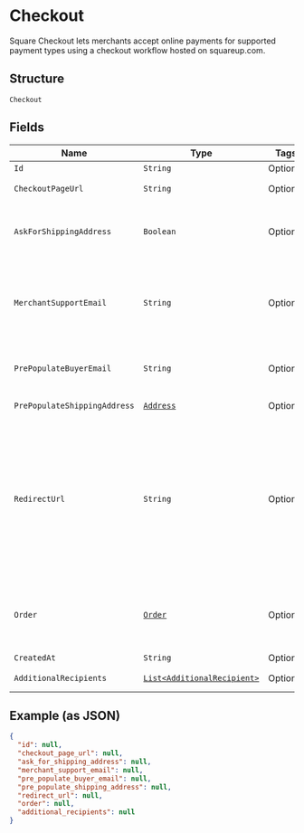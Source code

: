 
# Checkout

Square Checkout lets merchants accept online payments for supported
payment types using a checkout workflow hosted on squareup.com.

## Structure

`Checkout`

## Fields

| Name | Type | Tags | Description | Getter |
|  --- | --- | --- | --- | --- |
| `Id` | `String` | Optional | ID generated by Square Checkout when a new checkout is requested. | String getId() |
| `CheckoutPageUrl` | `String` | Optional | The URL that the buyer's browser should be redirected to after the<br>checkout is completed. | String getCheckoutPageUrl() |
| `AskForShippingAddress` | `Boolean` | Optional | If `true`, Square Checkout will collect shipping information on your<br>behalf and store that information with the transaction information in your<br>Square Dashboard.<br><br>Default: `false`. | Boolean getAskForShippingAddress() |
| `MerchantSupportEmail` | `String` | Optional | The email address to display on the Square Checkout confirmation page<br>and confirmation email that the buyer can use to contact the merchant.<br><br>If this value is not set, the confirmation page and email will display the<br>primary email address associated with the merchant's Square account.<br><br>Default: none; only exists if explicitly set. | String getMerchantSupportEmail() |
| `PrePopulateBuyerEmail` | `String` | Optional | If provided, the buyer's email is pre-populated on the checkout page<br>as an editable text field.<br><br>Default: none; only exists if explicitly set. | String getPrePopulateBuyerEmail() |
| `PrePopulateShippingAddress` | [`Address`](../../doc/models/address.md) | Optional | Represents a postal address in a country.<br>For more information, see [Working with Addresses](https://developer.squareup.com/docs/build-basics/working-with-addresses). | Address getPrePopulateShippingAddress() |
| `RedirectUrl` | `String` | Optional | The URL to redirect to after checkout is completed with `checkoutId`,<br>Square's `orderId`, `transactionId`, and `referenceId` appended as URL<br>parameters. For example, if the provided redirect_url is<br>`http://www.example.com/order-complete`, a successful transaction redirects<br>the customer to:<br><br><pre><code>http://www.example.com/order-complete?checkoutId=xxxxxx&amp;orderId=xxxxxx&amp;referenceId=xxxxxx&amp;transactionId=xxxxxx</code></pre><br>If you do not provide a redirect URL, Square Checkout will display an order<br>confirmation page on your behalf; however Square strongly recommends that<br>you provide a redirect URL so you can verify the transaction results and<br>finalize the order through your existing/normal confirmation workflow. | String getRedirectUrl() |
| `Order` | [`Order`](../../doc/models/order.md) | Optional | Contains all information related to a single order to process with Square,<br>including line items that specify the products to purchase. `Order` objects also<br>include information about any associated tenders, refunds, and returns.<br><br>All Connect V2 Transactions have all been converted to Orders including all associated<br>itemization data. | Order getOrder() |
| `CreatedAt` | `String` | Optional | The time when the checkout was created, in RFC 3339 format. | String getCreatedAt() |
| `AdditionalRecipients` | [`List<AdditionalRecipient>`](../../doc/models/additional-recipient.md) | Optional | Additional recipients (other than the merchant) receiving a portion of this checkout.<br>For example, fees assessed on the purchase by a third party integration. | List<AdditionalRecipient> getAdditionalRecipients() |

## Example (as JSON)

```json
{
  "id": null,
  "checkout_page_url": null,
  "ask_for_shipping_address": null,
  "merchant_support_email": null,
  "pre_populate_buyer_email": null,
  "pre_populate_shipping_address": null,
  "redirect_url": null,
  "order": null,
  "additional_recipients": null
}
```


